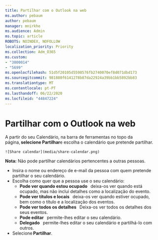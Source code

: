 ```yaml
---
title: Partilhar com o Outlook na web
ms.author: pebaum
author: pebaum
manager: mnirkhe
ms.audience: Admin
ms.topic: article
ROBOTS: NOINDEX, NOFOLLOW
localization_priority: Priority
ms.collection: Adm_O365
ms.custom:
- "3800014"
- "5699"
ms.openlocfilehash: 51d5f20105d5598576fb2740070ef8d071dbd173
ms.sourcegitcommit: 981880f6141278b87da22924a39bb1bb5892bb83
ms.translationtype: MT
ms.contentlocale: pt-PT
ms.lasthandoff: 06/22/2020
ms.locfileid: "44847224"
---
```

# <a name="sharing-with-outlook-on-the-web"></a>Partilhar com o Outlook na web

A partir do seu Calendário, na barra de ferramentas no topo da página, **selecione Partilhar**e escolha o calendário que pretende partilhar.

    ![Share calendar](media/share-calendar.png)

**Nota:** Não pode partilhar calendários pertencentes a outras pessoas.

- Insira o nome ou endereço de e-mail da pessoa com quem pretende partilhar o seu calendário.
- Escolha como quer que a pessoa use o seu calendário:
    - **Pode ver quando estou ocupado**   deixa-os ver quando está ocupado, mas não inclui detalhes como a localização do evento.
    - **Pode ver títulos e locais**   deixa-os ver quando estiver ocupado, bem como o título e a localização dos eventos.
    - **Pode ver todos os detalhes**   Deixa-os ver todos os detalhes dos seus eventos.
    - **Pode editar**   permite-lhes editar o seu calendário.
    - **Delegado**   permite-lhes editar o seu calendário e partilhá-lo com outros.
- Selecione **Partilhar**.
